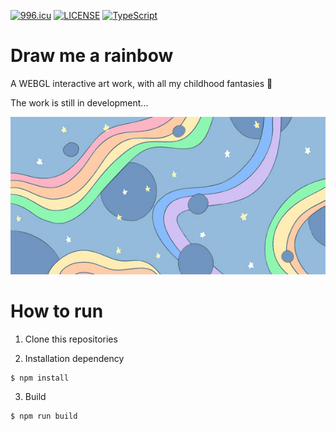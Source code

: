 [![996.icu](https://img.shields.io/badge/link-996.icu-red.svg)](https://996.icu)
[![LICENSE](https://img.shields.io/badge/license-Anti%20996-blue.svg)](https://github.com/996icu/996.ICU/blob/master/LICENSE)
[![TypeScript](https://badges.frapsoft.com/typescript/code/typescript.png?v=101)](https://www.typescriptlang.org/)

# Draw me a rainbow

A WEBGL interactive art work, with all my childhood fantasies 🌈

The work is still in development...

![target](./preview/target.jpg)

# How to run

1. Clone this repositories

2. Installation dependency

```
$ npm install
```

3. Build

```
$ npm run build
```